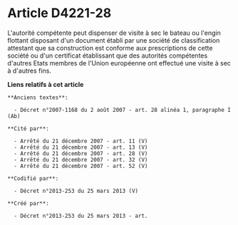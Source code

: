 # Article D4221-28

L'autorité compétente peut dispenser de visite à sec le bateau ou l'engin flottant disposant d'un document établi par une
société de classification attestant que sa construction est conforme aux prescriptions de cette société ou d'un certificat
établissant que des autorités compétentes d'autres Etats membres de l'Union européenne ont effectué une visite à sec à
d'autres fins.

**Liens relatifs à cet article**

	**Anciens textes**:

	  - Décret n°2007-1168 du 2 août 2007 - art. 28 alinéa 1, paragraphe I (Ab)

	**Cité par**:

	  - Arrêté du 21 décembre 2007 - art. 11 (V)
	  - Arrêté du 21 décembre 2007 - art. 13 (V)
	  - Arrêté du 21 décembre 2007 - art. 28 (V)
	  - Arrêté du 21 décembre 2007 - art. 32 (V)
	  - Arrêté du 21 décembre 2007 - art. 52 (V)

	**Codifié par**:

	  - Décret n°2013-253 du 25 mars 2013 (V)

	**Créé par**:

	  - Décret n°2013-253 du 25 mars 2013 - art.
